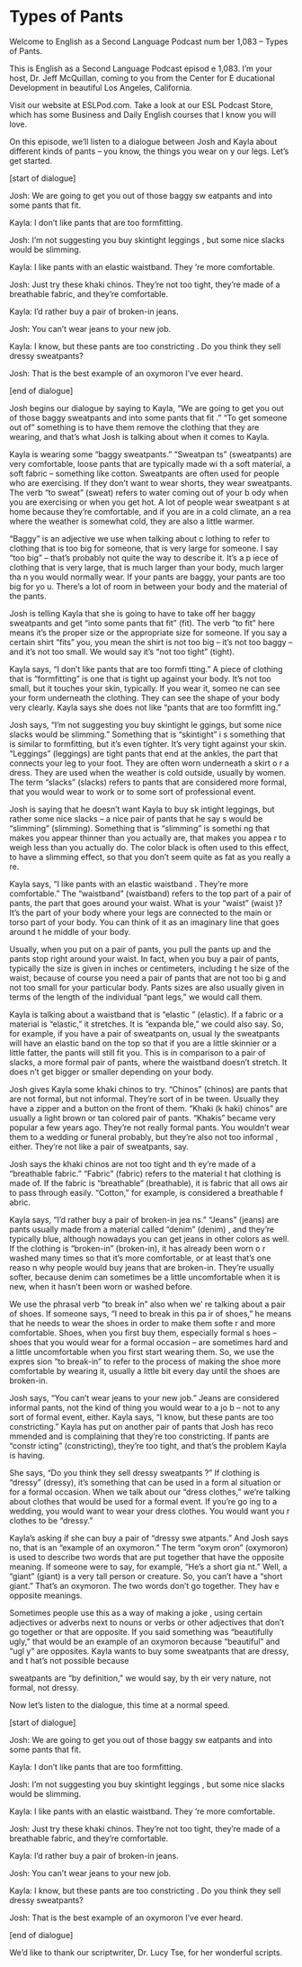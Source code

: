 # Types of Pants

Welcome to English as a Second Language Podcast num ber 1,083 – Types of Pants.

This is English as a Second Language Podcast episod e 1,083. I’m your host, Dr. Jeff McQuillan, coming to you from the Center for E ducational Development in beautiful Los Angeles, California.

Visit our website at ESLPod.com. Take a look at our  ESL Podcast Store, which has some Business and Daily English courses that I know you will love.

On this episode, we’ll listen to a dialogue between  Josh and Kayla about different kinds of pants – you know, the things you wear on y our legs. Let’s get started.

[start of dialogue]

Josh: We are going to get you out of those baggy sw eatpants and into some pants that fit.

Kayla: I don’t like pants that are too formfitting.

Josh: I’m not suggesting you buy skintight leggings , but some nice slacks would be slimming.

Kayla: I like pants with an elastic waistband. They ’re more comfortable.

Josh: Just try these khaki chinos. They’re not too tight, they’re made of a breathable fabric, and they’re comfortable.

Kayla: I’d rather buy a pair of broken-in jeans.

Josh: You can’t wear jeans to your new job.

Kayla: I know, but these pants are too constricting . Do you think they sell dressy sweatpants?

Josh: That is the best example of an oxymoron I’ve ever heard.

[end of dialogue]

Josh begins our dialogue by saying to Kayla, “We are going to get you out of those baggy sweatpants and into some pants that fit .” “To get someone out of” something is to have them remove the clothing that they are wearing, and that’s what Josh is talking about when it comes to Kayla.

Kayla is wearing some “baggy sweatpants.” “Sweatpan ts” (sweatpants) are very comfortable, loose pants that are typically made wi th a soft material, a soft fabric – something like cotton. Sweatpants are often used for people who are exercising. If they don’t want to wear shorts, they  wear sweatpants. The verb “to sweat” (sweat) refers to water coming out of your b ody when you are exercising or when you get hot. A lot of people wear sweatpant s at home because they’re comfortable, and if you are in a cold climate, an a rea where the weather is somewhat cold, they are also a little warmer.

“Baggy” is an adjective we use when talking about c lothing to refer to clothing that is too big for someone, that is very large for  someone. I say “too big” – that’s probably not quite the way to describe it. It’s a p iece of clothing that is very large, that is much larger than your body, much larger tha n you would normally wear. If your pants are baggy, your pants are too big for yo u. There’s a lot of room in between your body and the material of the pants.

Josh is telling Kayla that she is going to have to take off her baggy sweatpants and get “into some pants that fit” (fit). The verb “to fit” here means it’s the proper size or the appropriate size for someone. If you say a certain shirt “fits” you, you mean the shirt is not too big – it’s not too baggy – and it’s not too small. We would say it’s “not too tight” (tight).

Kayla says, “I don’t like pants that are too formfi tting.” A piece of clothing that is “formfitting” is one that is tight up against your body. It’s not too small, but it touches your skin, typically. If you wear it, someo ne can see your form underneath the clothing. They can see the shape of your body very clearly. Kayla says she does not like “pants that are too formfitt ing.”

Josh says, “I’m not suggesting you buy skintight le ggings, but some nice slacks would be slimming.” Something that is “skintight” i s something that is similar to formfitting, but it’s even tighter. It’s very tight  against your skin. “Leggings” (leggings) are tight pants that end at the ankles, the part that connects your leg to your foot. They are often worn underneath a skirt o r a dress. They are used when the weather is cold outside, usually by women. The term “slacks” (slacks) refers to pants that are considered more formal, that you would wear to work or to some sort of professional event.

Josh is saying that he doesn’t want Kayla to buy sk intight leggings, but rather some nice slacks – a nice pair of pants that he say s would be “slimming” (slimming). Something that is “slimming” is somethi ng that makes you appear thinner than you actually are, that makes you appea r to weigh less than you actually do. The color black is often used to this effect, to have a slimming effect, so that you don’t seem quite as fat as you really a re.

Kayla says, “I like pants with an elastic waistband . They’re more comfortable.” The “waistband” (waistband) refers to the top part of a pair of pants, the part that goes around your waist. What is your “waist” (waist )? It’s the part of your body where your legs are connected to the main or torso part of your body. You can think of it as an imaginary line that goes around t he middle of your body.

Usually, when you put on a pair of pants, you pull the pants up and the pants stop right around your waist. In fact, when you buy  a pair of pants, typically the size is given in inches or centimeters, including t he size of the waist, because of course you need a pair of pants that are not too bi g and not too small for your particular body. Pants sizes are also usually given  in terms of the length of the individual “pant legs,” we would call them.

Kayla is talking about a waistband that is “elastic ” (elastic). If a fabric or a material is “elastic,” it stretches. It is “expanda ble,” we could also say. So, for example, if you have a pair of sweatpants on, usual ly the sweatpants will have an elastic band on the top so that if you are a little  skinnier or a little fatter, the pants will still fit you. This is in comparison to a pair  of slacks, a more formal pair of pants, where the waistband doesn’t stretch. It does n’t get bigger or smaller depending on your body.

Josh gives Kayla some khaki chinos to try. “Chinos”  (chinos) are pants that are not formal, but not informal. They’re sort of in be tween. Usually they have a zipper and a button on the front of them. “Khaki (k haki) chinos” are usually a light brown or tan colored pair of pants. “Khakis” became  very popular a few years ago. They’re not really formal pants. You wouldn’t wear them to a wedding or funeral probably, but they’re also not too informal , either. They’re not like a pair of sweatpants, say.

Josh says the khaki chinos are not too tight and th ey’re made of a “breathable fabric.” “Fabric” (fabric) refers to the material t hat clothing is made of. If the fabric is “breathable” (breathable), it is fabric that all ows air to pass through easily. “Cotton,” for example, is considered a breathable f abric.

Kayla says, “I’d rather buy a pair of broken-in jea ns.” “Jeans” (jeans) are pants usually made from a material called “denim” (denim) , and they’re typically blue, although nowadays you can get jeans in other colors  as well. If the clothing is “broken-in” (broken-in), it has already been worn o r washed many times so that it’s more comfortable, or at least that’s one reaso n why people would buy jeans that are broken-in. They’re usually softer, because  denim can sometimes be a little uncomfortable when it is new, when it hasn’t  been worn or washed before.

We use the phrasal verb “to break in” also when we’ re talking about a pair of shoes. If someone says, “I need to break in this pa ir of shoes,” he means that he needs to wear the shoes in order to make them softe r and more comfortable. Shoes, when you first buy them, especially formal s hoes – shoes that you would wear for a formal occasion – are sometimes hard and  a little uncomfortable when you first start wearing them. So, we use the expres sion “to break-in” to refer to the process of making the shoe more comfortable by wearing it, usually a little bit every day until the shoes are broken-in.

Josh says, “You can’t wear jeans to your new job.” Jeans are considered informal pants, not the kind of thing you would wear to a jo b – not to any sort of formal event, either. Kayla says, “I know, but these pants  are too constricting.” Kayla has put on another pair of pants that Josh has reco mmended and is complaining that they’re too constricting. If pants are “constr icting” (constricting), they’re too tight, and that’s the problem Kayla is having.

She says, “Do you think they sell dressy sweatpants ?” If clothing is “dressy” (dressy), it’s something that can be used in a form al situation or for a formal occasion. When we talk about our “dress clothes,” we’re talking about clothes that would be used for a formal event. If you’re go ing to a wedding, you would want to wear your dress clothes. You would want you r clothes to be “dressy.”

Kayla’s asking if she can buy a pair of “dressy swe atpants.” And Josh says no, that is an “example of an oxymoron.” The term “oxym oron” (oxymoron) is used to describe two words that are put together that have the opposite meaning. If someone were to say, for example, “He’s a short gia nt.” Well, a “giant” (giant) is a very tall person or creature. So, you can’t have a “short giant.” That’s an oxymoron. The two words don’t go together. They hav e opposite meanings.

Sometimes people use this as a way of making a joke , using certain adjectives or adverbs next to nouns or verbs or other adjectives that don’t go together or that are opposite. If you said something was “beautifully ugly,” that would be an example of an oxymoron because “beautiful” and “ugl y” are opposites. Kayla wants to buy some sweatpants that are dressy, and t hat’s not possible because

sweatpants are “by definition,” we would say, by th eir very nature, not formal, not dressy.

Now let’s listen to the dialogue, this time at a normal speed.

[start of dialogue]

Josh: We are going to get you out of those baggy sw eatpants and into some pants that fit.

Kayla: I don’t like pants that are too formfitting.

Josh: I’m not suggesting you buy skintight leggings , but some nice slacks would be slimming.

Kayla: I like pants with an elastic waistband. They ’re more comfortable.

Josh: Just try these khaki chinos. They’re not too tight, they’re made of a breathable fabric, and they’re comfortable.

Kayla: I’d rather buy a pair of broken-in jeans.

Josh: You can’t wear jeans to your new job.

Kayla: I know, but these pants are too constricting . Do you think they sell dressy sweatpants?

Josh: That is the best example of an oxymoron I’ve ever heard.

[end of dialogue]

We’d like to thank our scriptwriter, Dr. Lucy Tse, for her wonderful scripts.



